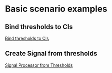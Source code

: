 # Basic scenario examples

## Bind thresholds to CIs

[Bind thresholds to CIs](Bind%20thresholds%20to%20CIs.txt)

## Create Signal from thresholds

[Signal Processor from Thresholds](Signal%20Processor%20from%20Thresholds.txt)
